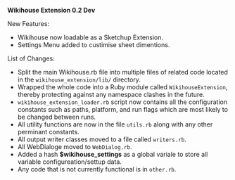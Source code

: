 **Wikihouse Extension 0.2 Dev**

New Features:

*  Wikihouse now loadable as a Sketchup Extension.
*  Settings Menu added to custimise sheet dimentions. 

List of Changes: 
 
*    Split the main Wikihouse.rb file into multiple files of related code located in the `wikihouse_extension/lib/` directory.
*    Wrapped the whole code into a Ruby module called `WikihouseExtension`, thereby protecting against any namespace clashes in the future.
*    `wikihouse_extension_loader.rb` script now contains all the configuration constants such as paths, platform, and run flags which are most likely to be changed between runs.
*    All utility functions are now in the file `utils.rb` along with any other perminant constants. 
*    All output writer classes moved to a file called `writers.rb`.
*    All WebDialoge moved to  `WebDialog.rb`.
*    Added a hash **$wikihouse_settings** as a global variale to store all variable configureation/settup data.
*    Any code that is not currently functional is in `other.rb`. 